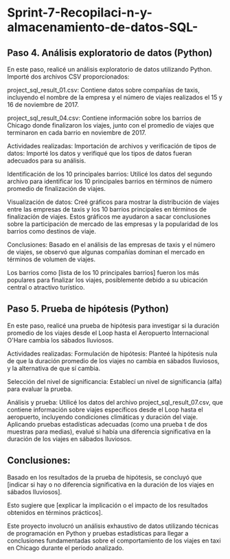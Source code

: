 # Sprint-7-Recopilaci-n-y-almacenamiento-de-datos-SQL-

## Paso 4. Análisis exploratorio de datos (Python)

En este paso, realicé un análisis exploratorio de datos utilizando Python. Importé dos archivos CSV proporcionados:

project_sql_result_01.csv: Contiene datos sobre compañías de taxis, incluyendo el nombre de la empresa y el número de viajes realizados el 15 y 16 de noviembre de 2017.

project_sql_result_04.csv: Contiene información sobre los barrios de Chicago donde finalizaron los viajes, junto con el promedio de viajes que terminaron en cada barrio en noviembre de 2017.

Actividades realizadas:
Importación de archivos y verificación de tipos de datos: Importé los datos y verifiqué que los tipos de datos fueran adecuados para su análisis.

Identificación de los 10 principales barrios: Utilicé los datos del segundo archivo para identificar los 10 principales barrios en términos de número promedio de finalización de viajes.

Visualización de datos: Creé gráficos para mostrar la distribución de viajes entre las empresas de taxis y los 10 barrios principales en términos de finalización de viajes. Estos gráficos me ayudaron a sacar conclusiones sobre la participación de mercado de las empresas y la popularidad de los barrios como destinos de viaje.

Conclusiones:
Basado en el análisis de las empresas de taxis y el número de viajes, se observó que algunas compañías dominan el mercado en términos de volumen de viajes.

Los barrios como [lista de los 10 principales barrios] fueron los más populares para finalizar los viajes, posiblemente debido a su ubicación central o atractivo turístico.

## Paso 5. Prueba de hipótesis (Python)

En este paso, realicé una prueba de hipótesis para investigar si la duración promedio de los viajes desde el Loop hasta el Aeropuerto Internacional O'Hare cambia los sábados lluviosos.

Actividades realizadas:
Formulación de hipótesis: Planteé la hipótesis nula de que la duración promedio de los viajes no cambia en sábados lluviosos, y la alternativa de que sí cambia.

Selección del nivel de significancia: Establecí un nivel de significancia (alfa) para evaluar la prueba.

Análisis y prueba: Utilicé los datos del archivo project_sql_result_07.csv, que contiene información sobre viajes específicos desde el Loop hasta el aeropuerto, incluyendo condiciones climáticas y duración del viaje. Aplicando pruebas estadísticas adecuadas (como una prueba t de dos muestras para medias), evalué si había una diferencia significativa en la duración de los viajes en sábados lluviosos.

## Conclusiones:
Basado en los resultados de la prueba de hipótesis, se concluyó que [indicar si hay o no diferencia significativa en la duración de los viajes en sábados lluviosos].

Esto sugiere que [explicar la implicación o el impacto de los resultados obtenidos en términos prácticos].

Este proyecto involucró un análisis exhaustivo de datos utilizando técnicas de programación en Python y pruebas estadísticas para llegar a conclusiones fundamentadas sobre el comportamiento de los viajes en taxi en Chicago durante el periodo analizado.





